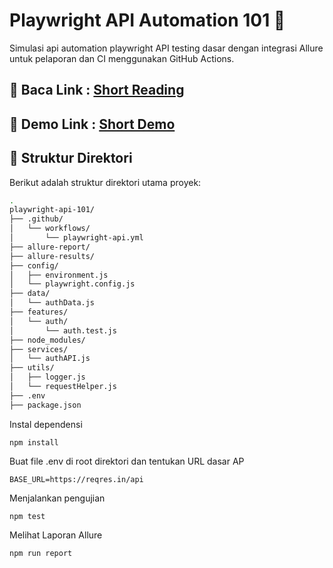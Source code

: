 # Playwright API Automation 101 🚀 
Simulasi api automation playwright
API testing dasar dengan integrasi Allure untuk pelaporan dan CI menggunakan GitHub Actions.

## 🚀 Baca Link : [Short Reading](https://medium.com/@muxsdn/automating-api-testing-with-playwright-and-github-actions-4eaa434d7f4f)
## 🚀 Demo Link : [Short Demo](https://youtu.be/8eV_B9ny_HE)

## 📂 Struktur Direktori
Berikut adalah struktur direktori utama proyek:
```bash
.
playwright-api-101/
├── .github/
│   └── workflows/
│       └── playwright-api.yml
├── allure-report/
├── allure-results/
├── config/
│   ├── environment.js
│   └── playwright.config.js
├── data/
│   └── authData.js
├── features/
│   └── auth/
│       └── auth.test.js
├── node_modules/
├── services/
│   └── authAPI.js
├── utils/
│   ├── logger.js
│   └── requestHelper.js
├── .env
├── package.json
```

Instal dependensi
```
npm install
```

Buat file .env di root direktori dan tentukan URL dasar AP
```
BASE_URL=https://reqres.in/api
```

Menjalankan pengujian
```
npm test
```

Melihat Laporan Allure
```
npm run report
```
